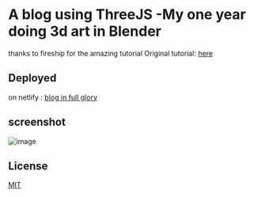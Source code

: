 # A blog using ThreeJS -My one year doing 3d art in Blender

thanks to fireship for the amazing tutorial
Original tutorial: [here](https://www.youtube.com/watch?v=Q7AOvWpIVHU&t=600s)

## Deployed

on netlify : [blog in full glory](https://main--preeminent-rolypoly-6833f5.netlify.app/) 


## screenshot
![image](https://user-images.githubusercontent.com/106448796/188629599-ad87a40d-d569-4114-88e1-4a7e73d9a75a.png)

## License
[MIT](https://choosealicense.com/licenses/mit/)
